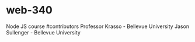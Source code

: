 # web-340
Node JS course
#contributors Professor Krasso - Bellevue University Jason Sullenger - Bellevue University
